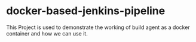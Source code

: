 # docker-based-jenkins-pipeline

This Project is used to demonstrate the working of build agent as a docker container and how we can use it.